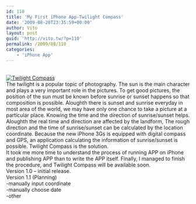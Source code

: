 ```yaml
---
id: 110
title: 'My First iPhone App-Twilight Compass'
date: '2009-08-20T23:35:59+00:00'
author: Vito
layout: post
guid: 'http://vito.tw/?p=110'
permalink: /2009/08/110
categories:
    - 'iPhone App'
---
```


[  
![Twilight Compass](http://vito.tw/wp-content/uploads/2009/08/main.jpg "Twilight Compass")  ](itms://itunes.apple.com/WebObjects/MZStore.woa/wa/viewSoftware?id=328226661&mt=8&s=143441)  
The twilight is a popular topic of photography. The sun is the main character and plays a very important role in the pictures. To get good pictures, the position of the sun must be known before sunrise or sunset happens so that composition is possible. Aloughth there is sunset and sunrise everyday in most area of the world, we may have only one chance to take a picture at a particular place. Knowing the time and the direction of sunrise/sunset helps.  
Aloughth the real time and direction are affected by the landform, The rough direction and the time of sunrise/sunset can be calculated by the location coordinate. Because the new iPhone 3Gs is equipped with digital compass and GPS, an application calculating the information of sunrise/sunset is possible. Twilight Compass is the solution.  
It took me more time to understand the process of running APP on iPhone and publishing APP than to write the APP itself. Finally, I managed to finish the procedure, and Twilight Compass will be available soon.  
Version 1.0 – initial release.  
Version 1.1 (Planning)  
-manually input coordinate  
-manually choose date  
-other